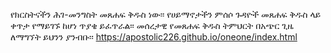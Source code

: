 የክርስትናችን ሕገ-መንግስት መጸሐፍ ቅዱስ ነው፡፡ የሀይማኖታችን ምሰሶ ጉዳዮች መጸሐፍ ቅዱስ ላይ ቀጥታ የማይገኙ ከሆነ ጥያቄ ይፈጥራል፡፡ መሰረታዊ የመጸሐፍ ቅዱስ ትምህርት በአጭር ጊዜ ለማግኘት ይህንን ያንብቡ፡፡
https://apostolic226.github.io/oneone/index.html

